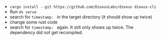 - `cargo install --git https://github.com/DioxusLabs/dioxus dioxus-cli`
- Run `dx serve` 
- search for `timestamp: ` in the target directory (it should show up twice)
- change some rust code
- search for `timestamp: ` again. It still only shows up twice. The dependency did not get recompiled.
